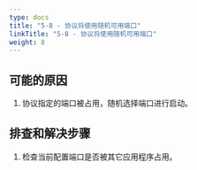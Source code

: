 ```yaml
---
type: docs
title: "5-8 - 协议将使用随机可用端口"
linkTitle: "5-8 - 协议将使用随机可用端口"
weight: 8
---
```


## 可能的原因

1. 协议指定的端口被占用，随机选择端口进行启动。

## 排查和解决步骤

1. 检查当前配置端口是否被其它应用程序占用。

<p style="margin-top: 3rem;"> </p>